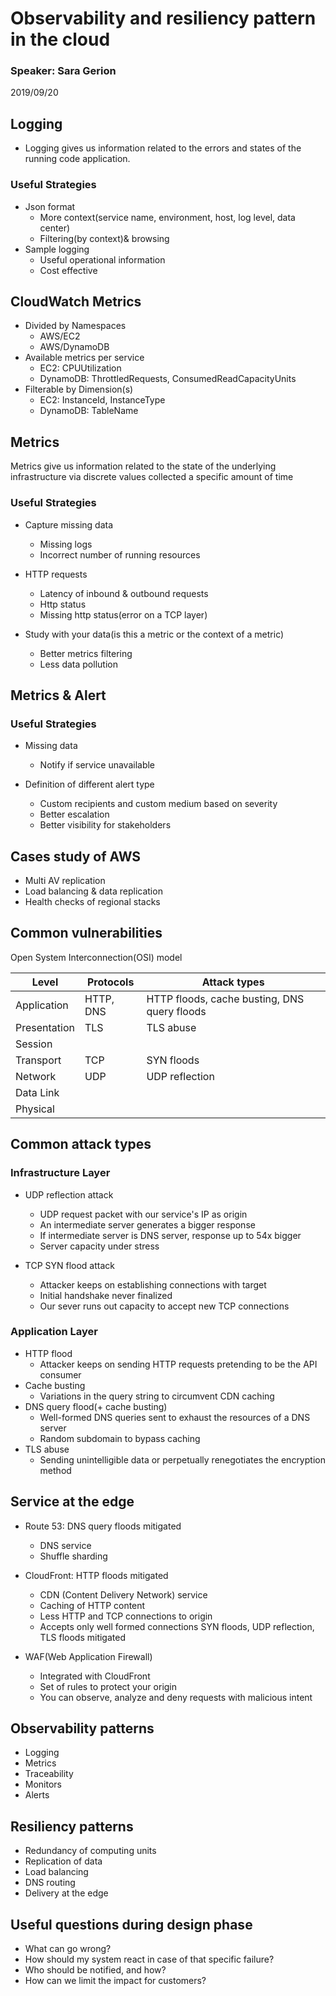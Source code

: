 # Observability and resiliency pattern in the cloud

### Speaker: Sara Gerion  
2019/09/20

## Logging 
* Logging gives us information related to the errors and states of the running code application.

### Useful Strategies
* Json format
	* More context(service name, environment, host, log level, data center)
	* Filtering(by context)& browsing
* Sample logging
	* Useful operational information
	* Cost effective

## CloudWatch Metrics
* Divided by Namespaces
	* AWS/EC2
	* AWS/DynamoDB
* Available metrics per service
	* EC2: CPUUtilization
	* DynamoDB: ThrottledRequests, ConsumedReadCapacityUnits
* Filterable by Dimension(s)
	* EC2: InstanceId, InstanceType
	* DynamoDB: TableName
	
## Metrics
Metrics give us information related to the state of the underlying infrastructure via discrete values collected a specific amount of time

### Useful Strategies
* Capture missing data
	* Missing logs
	* Incorrect number of running resources
	
* HTTP requests
	* Latency of inbound & outbound requests
	* Http status 
	* Missing http status(error on a TCP layer)
	
* Study with your data(is this a metric or the context of a metric)
	* Better metrics filtering
	* Less data pollution

## Metrics & Alert

### Useful Strategies
* Missing data
	* Notify if service unavailable

* Definition of different alert type
	* Custom recipients and custom medium based on severity
	* Better escalation
	* Better visibility for stakeholders

## Cases study of AWS
* Multi AV replication
* Load balancing & data replication
* Health checks of regional stacks

## Common vulnerabilities 
Open System Interconnection(OSI) model

|    Level     | Protocols  | Attack types                                 |
| -----------  | ---------- | -------------------------------------------- |
| Application  |  HTTP, DNS | HTTP floods, cache busting, DNS query floods |
| Presentation |  TLS       | TLS abuse                                    |
| Session      |            |                                              |
| Transport    |  TCP       | SYN floods                                   |
| Network      |  UDP       | UDP reflection                               |
| Data Link    |            |                                              |
| Physical     |            |                                              |


## Common attack types
### Infrastructure Layer
* UDP reflection attack
	* UDP request packet with our service's IP as origin
	* An intermediate server generates a bigger response
	* If intermediate server is DNS server, response up to 54x bigger
	* Server capacity under stress
	
* TCP SYN flood attack
	* Attacker keeps on establishing connections with target
	* Initial handshake never finalized
	* Our sever runs out capacity to accept new TCP connections

### Application Layer
* HTTP flood
	* Attacker keeps on sending HTTP requests pretending to be the API consumer
* Cache busting
	* Variations in the query string to circumvent CDN caching
* DNS query flood(+ cache busting)
	* Well-formed DNS queries sent to exhaust the resources of a DNS server
	* Random subdomain to bypass caching
* TLS abuse
	* Sending unintelligible data or perpetually renegotiates the encryption method

## Service at the edge 
* Route 53: DNS query floods mitigated
	* DNS service
	* Shuffle sharding

* CloudFront: HTTP floods mitigated
	* CDN (Content Delivery Network) service
	* Caching of HTTP content
	* Less HTTP and TCP connections to origin
	* Accepts only well formed connections
   SYN floods, UDP reflection, TLS floods mitigated

* WAF(Web Application Firewall)
	* Integrated with CloudFront
	* Set of rules to protect your origin
	* You can observe, analyze and deny requests with malicious intent

## Observability patterns
* Logging 
* Metrics 
* Traceability
* Monitors
* Alerts

## Resiliency patterns
* Redundancy of computing units
* Replication of data
* Load balancing
* DNS routing
* Delivery at the edge

## Useful questions during design phase
* What can go wrong?
* How should my system react in case of that specific failure?
* Who should be notified, and how?
* How can we limit the impact for customers?





	